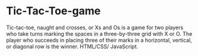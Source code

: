 # Tic-Tac-Toe-game
Tic-tac-toe, naught and crosses, or Xs and Os is a game for two players who take turns marking the                 spaces in a three-by-three grid with X or O. The player who succeeds in placing three of their marks in a horizontal, vertical, or diagonal row is the winner.  HTML/CSS/ JavaScript.
